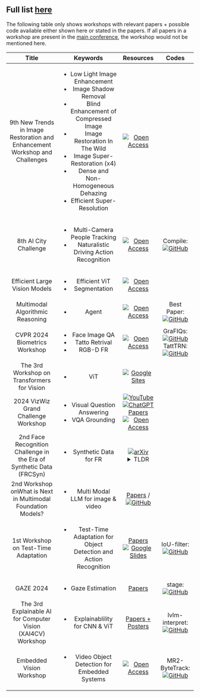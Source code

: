 Full list [here](https://cvpr.thecvf.com/Conferences/2024/workshop-list)
---
The following table only shows workshops with relevant papers + possible code available either shown here or stated in the papers. If all papers in a workshop are present in the [main conference](https://github.com/HeChengHui/CVPR2024/tree/main/Papers), the workshop would not be mentioned here.

| Title | Keywords | Resources | Codes |
|:-------------------:|:-------------------:|:-------------------:|:-------------------:|    
|9th New Trends in Image Restoration and Enhancement Workshop and Challenges| <ul><li>Low Light Image Enhancement</li><li>Image Shadow Removal</li><li>Blind Enhancement of Compressed Image</li><li>Image Restoration In The Wild</li><li>Image Super-Restoration (x4)</li><li>Dense and Non-Homogeneous Dehazing</li><li>Efficient Super-Resolution</li></ul>|[![Open Access](https://a11ybadges.com/badge?logo=openaccess)](https://openaccess.thecvf.com/CVPR2024_workshops/NTIRE)||
|8th AI City Challenge| <ul><li>Multi-Camera People Tracking<li>Naturalistic Driving Action Recognition| [![Open Access](https://a11ybadges.com/badge?logo=openaccess)](https://openaccess.thecvf.com/CVPR2024_workshops/AICity)| Compile:[![GitHub](https://img.shields.io/github/stars/NVIDIAAICITYCHALLENGE/2024AICITY_Code_From_Top_Teams?style=social)](https://github.com/NVIDIAAICITYCHALLENGE/2024AICITY_Code_From_Top_Teams)|
| Efficient Large Vision Models | <ul><li>Efficient ViT<li>Segmentation| [![Open Access](https://a11ybadges.com/badge?logo=openaccess)](https://openaccess.thecvf.com/CVPR2024_workshops/eLVM)||
|Multimodal Algorithmic Reasoning| <ul><li>Agent| [![Open Access](https://a11ybadges.com/badge?logo=openaccess)](https://openaccess.thecvf.com/CVPR2024_workshops/MAR)|Best Paper: [![GitHub](https://img.shields.io/github/stars/Berkeley-NLP/Agent-Eval-Refine?style=social)](https://github.com/Berkeley-NLP/Agent-Eval-Refine)|
| CVPR 2024 Biometrics Workshop |<ul><li>Face Image QA<li>Tatto Retrival<li>RGB-D FR| [![Open Access](https://a11ybadges.com/badge?logo=openaccess)](https://openaccess.thecvf.com/CVPR2024_workshops/BIOMET)|GraFIQs: [![GitHub](https://img.shields.io/github/stars/jankolf/GraFIQs?style=social)](https://github.com/jankolf/GraFIQs)<br>TattTRN: [![GitHub](https://img.shields.io/github/stars/ljsoler/TattTRN?style=social)](https://github.com/ljsoler/TattTRN)|
| The 3rd Workshop on Transformers for Vision | <ul><li>ViT| [![Google Sites](https://img.shields.io/badge/google_sites-test?style=for-the-badge&logo=google&logoColor=white&color=%23445cb6)](https://sites.google.com/view/t4v-cvpr24/papers?authuser=0)||
|2024 VizWiz Grand Challenge Workshop|<ul><li>Visual Question Answering<li>VQA Grounding| [![YouTube](https://img.shields.io/badge/YouTube-%23FF0000.svg?style=for-the-badge&logo=YouTube&logoColor=white)](https://www.youtube.com/@vizwiz3911/videos)<br>[![ChatGPT](https://img.shields.io/badge/chatGPT-74aa9c?style=for-the-badge&logo=openai&logoColor=white)](https://www.youtube.com/watch?v=So_4tCCCLpc)<br>[Papers](https://vizwiz.org/workshops/2024-vizwiz-grand-challenge-workshop/)<br> [![Open Access](https://a11ybadges.com/badge?logo=book-open&text=My_Notes)](https://github.com/HeChengHui/CVPR2024/blob/main/Materials/18June/18%20June_CVPR2024.pdf)||
|2nd Face Recognition Challenge in the Era of Synthetic Data (FRCSyn) |<ul><li>Synthetic Data for FR| [![arXiv](https://img.shields.io/badge/arXiv-2404.10378-b31b1b.svg?style=for-the-badge)](https://arxiv.org/pdf/2404.10378)<br><details><summary>TLDR</summary>1. Unconstrained synthetic data generally led to better performance than constrained synthetic data.<br>2. Combining synthetic and real data often yielded the best results, particularly in bias mitigation.<br>3. In some cases, unlimited synthetic data outperformed limited real data.<br>4. Most top teams used established methodologies like ResNet or IResNet backbones and AdaFace or ArcFace loss functions.<br>5. DCFace was widely used for synthetic data generation, often combined with other methods.<br>6. The challenge demonstrated significant improvements compared to the 1st edition, showcasing the potential of synthetic data in face recognition.</details>||
| 2nd Workshop onWhat is Next in Multimodal Foundation Models?| <ul><li>Multi Modal LLM for image & video| [Papers](https://sites.google.com/view/2nd-mmfm-workshop/program?authuser=0) / [![GitHub](https://img.shields.io/github/stars/EliSchwartz/MMFM24?style=social)](https://github.com/EliSchwartz/MMFM24)||
|1st Workshop on Test-Time Adaptation|<ul><li>Test-Time Adaptation for Object Detection and Action Recognition| [Papers](https://tta-cvpr2024.github.io/papers.html)<br>[![Google Slides](https://a11ybadges.com/badge?logo=slides)](https://docs.google.com/presentation/d/1Qj3QxE-GMILEkXLKmcCQsyVOFqn4nB4sUsX9ZvKgLpI/edit#slide=id.g2e4bb78fbc4_1_0)|IoU-filter: [![GitHub](https://img.shields.io/github/stars/XiaoqianRuan1/IoU-filter?style=social)](https://github.com/XiaoqianRuan1/IoU-filter)|
|GAZE 2024|<ul><li>Gaze Estimation| [Papers](https://gazeworkshop.github.io/2024/)|stage:<br>[![GitHub](https://img.shields.io/github/stars/jswati31/stage?style=social)](https://github.com/jswati31/stage)|
| The 3rd Explainable AI for Computer Vision (XAI4CV) Workshop | <ul><li>Explainablility for CNN & ViT| [Papers + Posters](https://xai4cv.github.io/workshop_cvpr24)|lvlm-interpret: [![GitHub](https://img.shields.io/github/stars/IntelLabs/lvlm-interpret?style=social)](https://github.com/IntelLabs/lvlm-interpret)| 
|Embedded Vision Workshop| <ul><li>Video Object Detection for Embedded Systems| [![Open Access](https://a11ybadges.com/badge?logo=openaccess)](https://openaccess.thecvf.com/CVPR2024_workshops/EVW)| MR2-ByteTrack:<br>[![GitHub](https://img.shields.io/github/stars/Bomps4/Multi_Resolution_Rescored_ByteTrack?style=social)](https://github.com/Bomps4/Multi_Resolution_Rescored_ByteTrack)


[comment]: <> (googleslide simple icons not working)
